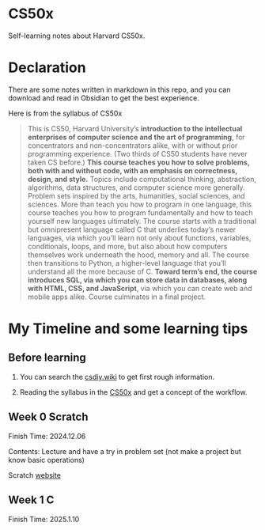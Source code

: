 # CS50x
Self-learning notes about Harvard CS50x.

# Declaration

There are some notes written in markdown in this repo, and you can download and read in Obsidian to get the best experience. 

Here is from the syllabus of CS50x

> This is CS50, Harvard University’s **introduction to the intellectual enterprises of computer science and the art of programming**, for concentrators and non-concentrators alike, with or without prior programming experience. (Two thirds of CS50 students have never taken CS before.) **This course teaches you how to solve problems, both with and without code, with an emphasis on correctness, design, and style.** Topics include computational thinking, abstraction, algorithms, data structures, and computer science more generally. Problem sets inspired by the arts, humanities, social sciences, and sciences. More than teach you how to program in one language, this course teaches you how to program fundamentally and how to teach yourself new languages ultimately. The course starts with a traditional but omnipresent language called C that underlies today’s newer languages, via which you’ll learn not only about functions, variables, conditionals, loops, and more, but also about how computers themselves work underneath the hood, memory and all. The course then transitions to Python, a higher-level language that you’ll understand all the more because of C. **Toward term’s end, the course introduces SQL, via which you can store data in databases, along with HTML, CSS, and JavaScript**, via which you can create web and mobile apps alike. Course culminates in a final project.

# My Timeline and some learning tips

## Before learning

1. You can search the [csdiy.wiki](https://csdiy.wiki/%E7%BC%96%E7%A8%8B%E5%85%A5%E9%97%A8/C/CS50/?h=cs50) to get first rough information.

2. Reading the syllabus in the [CS50x](https://cs50.harvard.edu/x/2024/syllabus/) and get a concept of the workflow.

## Week 0 Scratch 

Finish Time: 2024.12.06

Contents: Lecture and have a try in problem set (not make a project but know basic operations) 

Scratch [website](https://scratch.mit.edu/)

## Week 1 C

Finish Time: 2025.1.10
